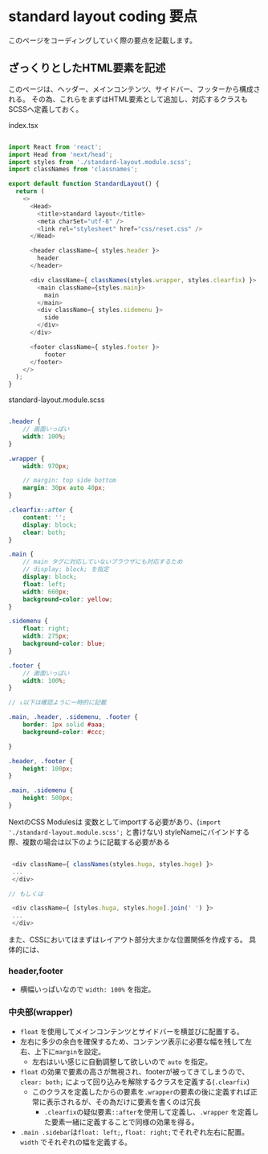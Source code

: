 # standard layout coding 要点

このページをコーディングしていく際の要点を記載します。

## ざっくりとしたHTML要素を記述

このページは、ヘッダー、メインコンテンツ、サイドバー、フッターから構成される。
その為、これらをまずはHTML要素として追加し、対応するクラスもSCSSへ定義しておく。

index.tsx

```typescript

import React from 'react';
import Head from 'next/head';
import styles from './standard-layout.module.scss';
import classNames from 'classnames';

export default function StandardLayout() {
  return (
    <>
      <Head>
        <title>standard layout</title>
        <meta charSet="utf-8" />
        <link rel="stylesheet" href="css/reset.css" />
      </Head>

      <header className={ styles.header }>
        header
      </header>

      <div className={ classNames(styles.wrapper, styles.clearfix) }>
        <main className={styles.main}>
          main
        </main>
        <div className={ styles.sidemenu }>
          side
        </div>
      </div>

      <footer className={ styles.footer }>
          footer
      </footer>
    </>
  );
}

```

standard-layout.module.scss
```scss

.header {
    // 画面いっぱい
    width: 100%;
}

.wrapper {
    width: 970px;

    // margin: top side bottom
    margin: 30px auto 40px;
}

.clearfix::after {
    content: '';
    display: block;
    clear: both;
}

.main {
    // main タグに対応していないブラウザにも対応するため
    // display: block; を指定
    display: block;
    float: left;
    width: 660px;
    background-color: yellow;
}

.sidemenu {
    float: right;
    width: 275px;
    background-color: blue;
}

.footer {
    // 画面いっぱい
    width: 100%;
}

// ↓以下は確認ように一時的に記載

.main, .header, .sidemenu, .footer {
    border: 1px solid #aaa;
    background-color: #ccc;

}

.header, .footer {
    height: 100px;
}

.main, .sidemenu {
    height: 500px;
}

```


NextのCSS Modulesは 変数としてimportする必要があり、(`import './standard-layout.module.scss';` と書けない)
styleNameにバインドする際、複数の場合は以下のように記載する必要がある

```typescript

 <div className={ classNames(styles.huga, styles.hoge) }>
 ...
 </div>

// もしくは

 <div className={ [styles.huga, styles.hoge].join(' ') }>
 ...
 </div>

```

また、CSSにおいてはまずはレイアウト部分大まかな位置関係を作成する。
具体的には、

### header,footer
- 横幅いっぱいなので `width: 100%` を指定。

### 中央部(wrapper)
- `float` を使用してメインコンテンツとサイドバーを横並びに配置する。
- 左右に多少の余白を確保するため、コンテンツ表示に必要な幅を残して左右、上下に`margin`を設定。
  - 左右はいい感じに自動調整して欲しいので `auto` を指定。
- `float` の効果で要素の高さが無視され、footerが被ってきてしまうので、`clear: both;` によって回り込みを解除するクラスを定義する(`.clearfix`)
  - このクラスを定義したからの要素を`.wrapper`の要素の後に定義すれば正常に表示されるが、その為だけに要素を書くのは冗長
    - `.clearfix`の疑似要素`::after`を使用して定義し、`.wrapper` を定義した要素一緒に定義することで同様の効果を得る。
- `.main .sidebar`は`float: left;`, `float: right;`でそれぞれ左右に配置。`width` でそれぞれの幅を定義する。


